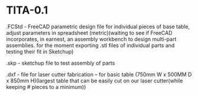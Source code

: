 # TITA-0.1

.FCStd - FreeCAD parametric design file for individual pieces of base table, adjust parameters in spreadsheet (metric)(waiting to see if FreeCAD incorporates, in earnest, an assembly workbench to design multi-part assemblies. for the moment exporting .stl files of individual parts and testing their fit in Sketchup)

.skp - sketchup file to test assembly of parts

.dxf - file for laser cutter fabrication – for basic table (750mm W x 500MM D x 850mm H)(largest table that can be easily cut on our laser cutter(while keeping # pieces to a minimum))
